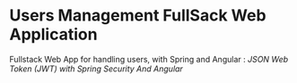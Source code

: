 # Users Management FullSack Web Application

Fullstack Web App for handling users, with Spring and Angular : *JSON Web Token (JWT) with Spring Security And Angular*
